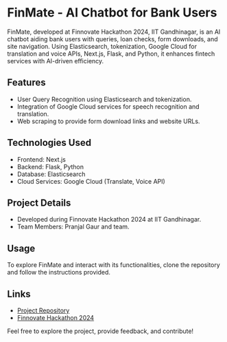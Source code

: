 # FinMate - AI Chatbot for Bank Users

FinMate, developed at Finnovate Hackathon 2024, IIT Gandhinagar, is an AI chatbot aiding bank users with queries, loan checks, form downloads, and site navigation. Using Elasticsearch, tokenization, Google Cloud for translation and voice APIs, Next.js, Flask, and Python, it enhances fintech services with AI-driven efficiency.

## Features

- User Query Recognition using Elasticsearch and tokenization.
- Integration of Google Cloud services for speech recognition and translation.
- Web scraping to provide form download links and website URLs.

## Technologies Used

- Frontend: Next.js
- Backend: Flask, Python
- Database: Elasticsearch
- Cloud Services: Google Cloud (Translate, Voice API)

## Project Details

- Developed during Finnovate Hackathon 2024 at IIT Gandhinagar.
- Team Members: Pranjal Gaur and team.

## Usage

To explore FinMate and interact with its functionalities, clone the repository and follow the instructions provided.

## Links

- [Project Repository](https://github.com/pranjal15195gaur/FinMate)
- [Finnovate Hackathon 2024](https://example.com)

Feel free to explore the project, provide feedback, and contribute!
